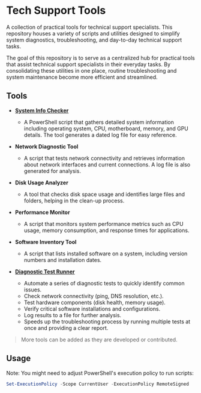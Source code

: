 # Tech Support Tools

A collection of practical tools for technical support specialists. This repository houses a variety of scripts and utilities designed to simplify system diagnostics, troubleshooting, and day-to-day technical support tasks.

The goal of this repository is to serve as a centralized hub for practical tools that assist technical support specialists in their everyday tasks. By consolidating these utilities in one place, routine troubleshooting and system maintenance become more efficient and streamlined.

## Tools

- [**System Info Checker**](https://github.com/poncardasm/tech-support-tools/tree/main/system-info-checker)

  - A PowerShell script that gathers detailed system information including operating system, CPU, motherboard, memory, and GPU details. The tool generates a dated log file for easy reference.

- **Network Diagnostic Tool**

  - A script that tests network connectivity and retrieves information about network interfaces and current connections. A log file is also generated for analysis.

- **Disk Usage Analyzer**

  - A tool that checks disk space usage and identifies large files and folders, helping in the clean-up process.

- **Performance Monitor**

  - A script that monitors system performance metrics such as CPU usage, memory consumption, and response times for applications.

- **Software Inventory Tool**

  - A script that lists installed software on a system, including version numbers and installation dates.

- [**Diagnostic Test Runner**](#)
  - Automate a series of diagnostic tests to quickly identify common issues.
  - Check network connectivity (ping, DNS resolution, etc.).
  - Test hardware components (disk health, memory usage).
  - Verify critical software installations and configurations.
  - Log results to a file for further analysis.
  - Speeds up the troubleshooting process by running multiple tests at once and providing a clear report.

> More tools can be added as they are developed or contributed.

## Usage

Note: You might need to adjust PowerShell's execution policy to run scripts:

```powershell
Set-ExecutionPolicy -Scope CurrentUser -ExecutionPolicy RemoteSigned
```
